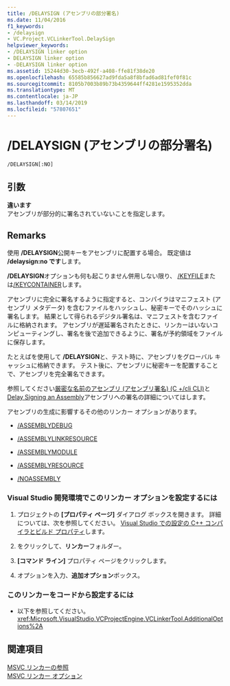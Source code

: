 ```yaml
---
title: /DELAYSIGN (アセンブリの部分署名)
ms.date: 11/04/2016
f1_keywords:
- /delaysign
- VC.Project.VCLinkerTool.DelaySign
helpviewer_keywords:
- /DELAYSIGN linker option
- DELAYSIGN linker option
- -DELAYSIGN linker option
ms.assetid: 15244d30-3ecb-492f-a408-ffe81f38de20
ms.openlocfilehash: 65585b856627ad9fda5a8f8bfad6ad81fef0f81c
ms.sourcegitcommit: 8105b7003b89b73b4359644ff4281e1595352dda
ms.translationtype: MT
ms.contentlocale: ja-JP
ms.lasthandoff: 03/14/2019
ms.locfileid: "57807651"
---
```

# <a name="delaysign-partially-sign-an-assembly"></a>/DELAYSIGN (アセンブリの部分署名)

```
/DELAYSIGN[:NO]
```

## <a name="arguments"></a>引数

**違います**<br/>
アセンブリが部分的に署名されていないことを指定します。

## <a name="remarks"></a>Remarks

使用 **/DELAYSIGN**公開キーをアセンブリに配置する場合。 既定値は **/delaysign:no です**します。

**/DELAYSIGN**オプションも何も起こりません併用しない限り、 [/KEYFILE](keyfile-specify-key-or-key-pair-to-sign-an-assembly.md)または[/KEYCONTAINER](keycontainer-specify-a-key-container-to-sign-an-assembly.md)します。

アセンブリに完全に署名するように指定すると、コンパイラはマニフェスト (アセンブリ メタデータ) を含むファイルをハッシュし、秘密キーでそのハッシュに署名します。 結果として得られるデジタル署名は、マニフェストを含むファイルに格納されます。 アセンブリが遅延署名されたときに、リンカーはいないコンピューティングし、署名を後で追加できるように、署名が予約領域をファイルに保存します。

たとえばを使用して **/DELAYSIGN**と、テスト時に、アセンブリをグローバル キャッシュに格納できます。 テスト後に、アセンブリに秘密キーを配置することで、アセンブリを完全署名できます。

参照してください[厳密な名前のアセンブリ (アセンブリ署名) (C +/cli CLI)](../../dotnet/strong-name-assemblies-assembly-signing-cpp-cli.md)と[Delay Signing an Assembly](/dotnet/framework/app-domains/delay-sign-assembly)アセンブリへの署名の詳細についてはします。

アセンブリの生成に影響するその他のリンカー オプションがあります。

- [/ASSEMBLYDEBUG](assemblydebug-add-debuggableattribute.md)

- [/ASSEMBLYLINKRESOURCE](assemblylinkresource-link-to-dotnet-framework-resource.md)

- [/ASSEMBLYMODULE](assemblymodule-add-a-msil-module-to-the-assembly.md)

- [/ASSEMBLYRESOURCE](assemblyresource-embed-a-managed-resource.md)

- [/NOASSEMBLY](noassembly-create-a-msil-module.md)

### <a name="to-set-this-linker-option-in-the-visual-studio-development-environment"></a>Visual Studio 開発環境でこのリンカー オプションを設定するには

1. プロジェクトの **[プロパティ ページ]** ダイアログ ボックスを開きます。 詳細については、次を参照してください。 [Visual Studio での設定の C++ コンパイラとビルド プロパティ](../working-with-project-properties.md)します。

1. をクリックして、**リンカー**フォルダー。

1. **[コマンド ライン]** プロパティ ページをクリックします。

1. オプションを入力、**追加オプション**ボックス。

### <a name="to-set-this-linker-option-programmatically"></a>このリンカーをコードから設定するには

- 以下を参照してください。<xref:Microsoft.VisualStudio.VCProjectEngine.VCLinkerTool.AdditionalOptions%2A>

## <a name="see-also"></a>関連項目

[MSVC リンカーの参照](linking.md)<br/>
[MSVC リンカー オプション](linker-options.md)
